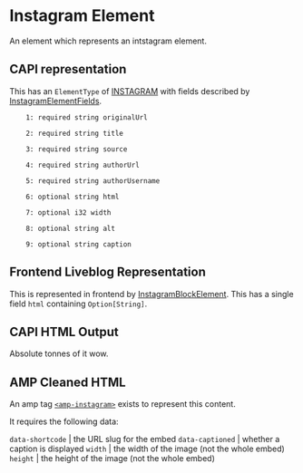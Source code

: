# Instagram Element

An element which represents an intstagram element.

## CAPI representation

This has an `ElementType` of [INSTAGRAM](https://github.com/guardian/content-api-models/blob/master/models/src/main/thrift/content/v1.thrift#L131) with fields described by [InstagramElementFields](https://github.com/guardian/content-api-models/blob/master/models/src/main/thrift/content/v1.thrift#L633).
```
    1: required string originalUrl

    2: required string title

    3: required string source

    4: required string authorUrl

    5: required string authorUsername

    6: optional string html

    7: optional i32 width

    8: optional string alt

    9: optional string caption
```

## Frontend Liveblog Representation

This is represented in frontend by [InstagramBlockElement](https://github.com/guardian/frontend/blob/9a2e342437858c621b39eda3ea459e893770af93/common/app/model/liveblog/BlockElement.scala#L23). This has a single field `html` containing `Option[String]`.

## CAPI HTML Output

Absolute tonnes of it wow.

## AMP Cleaned HTML

An amp tag [`<amp-instagram>`](https://www.ampproject.org/docs/reference/components/amp-instagram) exists to represent this content.

It requires the following data:

`data-shortcode` | the URL slug for the embed
`data-captioned` | whether a caption is displayed
`width` | the width of the image (not the whole embed)
`height` | the height of the image (not the whole embed)
